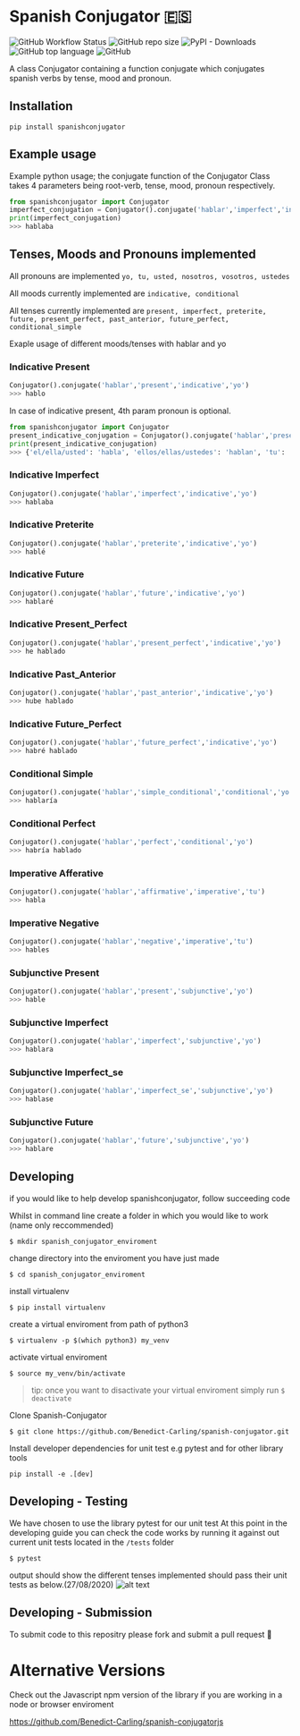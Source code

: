 # Spanish Conjugator 🇪🇸
![GitHub Workflow Status](https://img.shields.io/github/workflow/status/Imperial-iGEM/DJANGO-Assembly-Methods/Django%20CI)
![GitHub repo size](https://img.shields.io/github/repo-size/Benedict-Carling/spanish-conjugator)
![PyPI - Downloads](https://img.shields.io/pypi/dm/spanishconjugator)
![GitHub top language](https://img.shields.io/github/languages/top/Benedict-Carling/spanish-conjugator)
![GitHub](https://img.shields.io/github/license/Benedict-Carling/spanish-conjugator)


A class Conjugator containing a function conjugate which conjugates spanish verbs by tense, mood and pronoun. 

## Installation
`pip install spanishconjugator`

## Example usage
Example python usage; the conjugate function of the Conjugator Class takes 4 parameters being root-verb, tense, mood, pronoun respectively.

```python
from spanishconjugator import Conjugator
imperfect_conjugation = Conjugator().conjugate('hablar','imperfect','indicative','yo')
print(imperfect_conjugation)
>>> hablaba
```
## Tenses, Moods and Pronouns implemented

All pronouns are implemented
```yo, tu, usted, nosotros, vosotros, ustedes```

All moods currently implemented are
```indicative, conditional```

All tenses currently implemented are
```present, imperfect, preterite, future, present_perfect, past_anterior, future_perfect, conditional_simple```

Exaple usage of different moods/tenses with hablar and yo

### Indicative Present

```python
Conjugator().conjugate('hablar','present','indicative','yo')
>>> hablo
```

In case of indicative present, 4th param pronoun is optional.
```python
from spanishconjugator import Conjugator
present_indicative_conjugation = Conjugator().conjugate('hablar','present','indicative')
print(present_indicative_conjugation)
>>> {'el/ella/usted': 'habla', 'ellos/ellas/ustedes': 'hablan', 'tu': 'hablas', 'vosotros': 'hablÃ¡is', 'yo': 'hablo', 'nosotros': 'hablamos'}
```

### Indicative Imperfect

```python
Conjugator().conjugate('hablar','imperfect','indicative','yo')
>>> hablaba
```
### Indicative Preterite

```python
Conjugator().conjugate('hablar','preterite','indicative','yo')
>>> hablé
```
### Indicative Future

```python
Conjugator().conjugate('hablar','future','indicative','yo')
>>> hablaré
```
### Indicative Present_Perfect

```python
Conjugator().conjugate('hablar','present_perfect','indicative','yo')
>>> he hablado
```
### Indicative Past_Anterior

```python
Conjugator().conjugate('hablar','past_anterior','indicative','yo')
>>> hube hablado
```
### Indicative Future_Perfect

```python
Conjugator().conjugate('hablar','future_perfect','indicative','yo')
>>> habré hablado
```
### Conditional Simple

```python
Conjugator().conjugate('hablar','simple_conditional','conditional','yo')
>>> hablaría
```
### Conditional Perfect

```python
Conjugator().conjugate('hablar','perfect','conditional','yo')
>>> habría hablado
```
### Imperative Afferative

```python
Conjugator().conjugate('hablar','affirmative','imperative','tu')
>>> habla
```
### Imperative Negative

```python
Conjugator().conjugate('hablar','negative','imperative','tu')
>>> hables
```
### Subjunctive Present

```python
Conjugator().conjugate('hablar','present','subjunctive','yo')
>>> hable
```
### Subjunctive Imperfect

```python
Conjugator().conjugate('hablar','imperfect','subjunctive','yo')
>>> hablara
```
### Subjunctive Imperfect_se

```python
Conjugator().conjugate('hablar','imperfect_se','subjunctive','yo')
>>> hablase
```
### Subjunctive Future

```python
Conjugator().conjugate('hablar','future','subjunctive','yo')
>>> hablare
```

## Developing
if you would like to help develop spanishconjugator, follow succeeding code

Whilst in command line create a folder in which you would like to work (name only reccommended)

`$ mkdir spanish_conjugator_enviroment`

change directory into the enviroment you have just made

`$ cd spanish_conjugator_enviroment`

install virtualenv

`$ pip install virtualenv`

create a virtual enviroment from path of python3

`$ virtualenv -p $(which python3) my_venv`

activate virtual enviroment

`$ source my_venv/bin/activate`

> tip: once you want to disactivate your virtual enviroment simply run `$ deactivate`

Clone Spanish-Conjugator

`$ git clone https://github.com/Benedict-Carling/spanish-conjugator.git`

Install developer dependencies for unit test e.g pytest and for other library tools

`pip install -e .[dev]`

## Developing - Testing

We have chosen to use the library pytest for our unit test
At this point in the developing guide you can check the code works by running it against out current unit tests located in the `/tests` folder

`$ pytest`

output should show the different tenses implemented should pass their unit tests as below.(27/08/2020)
![alt text](https://github.com/Benedict-Carling/spanish-conjugator/blob/master/images/pytest.png?raw=true)

## Developing - Submission

To submit code to this repositry please fork and submit a pull request 🚀

# Alternative Versions
Check out the Javascript npm version of the library if you are working in a node or browser enviroment

https://github.com/Benedict-Carling/spanish-conjugatorjs

